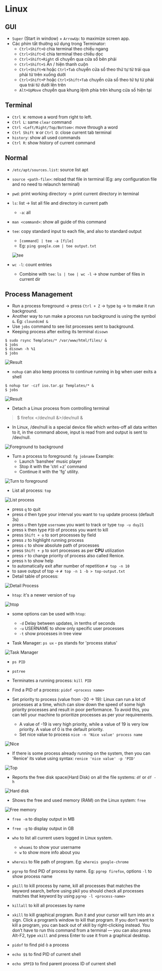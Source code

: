# Linux

## GUI
- `Super` (Start in window) + `ArrowUp`: to maximize screen app.
- Các phím tắt thường sử dụng trong Terminator:
  - `Ctrl+Shift+O` chia terminal theo chiều ngang
  - `Ctrl+Shift+E` chia terminal theo chiều dọc
  - `Ctrl+Shift+Right` di chuyển qua cửa sổ bên phải
  - `Ctrl+Shift+S` Ẩn / hiện thanh cuộn
  - `Ctrl+Shift+N` hoặc `Ctrl+Tab` chuyển cửa sổ theo thứ tự từ trái qua phải từ trên xuống dưới
  - `Ctrl+Shift+P` hoặc `Ctrl+Shift+Tab` chuyển cửa sổ theo tứ tự từ phải qua trái từ dưới lên trên
  - `Alt+UpMove` chuyển qua khung lệnh phía trên khung cửa sổ hiện tại


## Terminal
- `Ctrl W`: remove a word from right to left.
- `Ctrl L`: same `clear` command
- `Ctrl <Left/Right/Top/Bottom>`: move through a word
- `Ctrl Shift W` or `Ctrl D`: close current tab terminal
- `history`: show all used commands
- `Ctrl R`: show history of current command

## Normal
- `/etc/apt/sources.list`: source list apt
- `source <path-file>`: reload that file in terminal (Eg: any configuration file and no need to relaunch terminal)
- `pwd`: print working directory -> print current directory in terminal
- `ls`: list -> list all file and directory in current path
  - `-a`: all
- `man <command>`: show all guide of this command
- `tee`: copy standard input to each file, and also to standard output
  - `[command] | tee -a [file]`
  - Eg: `ping google.com | tee output.txt`
  
  ![tee](https://www.howtoforge.com/images/command-tutorial/ping-with-tee.png?ezimgfmt=rs:500x327/rscb1/ng:webp/ngcb1)
- `wc -l`: count entries
  - Combine with `tee`: `ls | tee | wc -l` -> show number of files in current dir
## Process Management
- Run a process foreground -> press `Ctrl + Z` -> type `bg` -> to make it run background.
- Another way to run make a process run background is using the symbol `&`. Eg: `cloundcmd &`
- Use `jobs` command to see list processes sent to background.
- Keeping process after exiting its terminal `disown`
```shell
$ sudo rsync Templates/* /var/www/html/files/ &
$ jobs
$ disown -h %1
$ jobs
```
![Result](https://www.tecmint.com/wp-content/uploads/2016/10/Keep-Linux-Processes-Running.png)

- `nohup` can also keep process to continue running in bg when user exits a shell
```shell
$ nohup tar -czf iso.tar.gz Templates/* &
$ jobs
```

![Result](https://www.tecmint.com/wp-content/uploads/2016/10/Put-Linux-Process-in-Background.png)

- Detach a Linux process from controlling terminal 
> $ firefox </dev/null &>/dev/null &
  
  - In Linux, /dev/null is a special device file which writes-off all data written to it, in the command above, input is read from and output is sent to /dev/null.

![Foreground to background](https://www.guru99.com/images/bg.jpg)

- Turn a process to foreground: `fg jobname`
  Example:
  - Launch 'banshee' music player
  - Stop it with the 'ctrl +z' command
  - Continue it with the 'fg' utility.
  
![Turn to foreground](https://www.guru99.com/images/fg.png)

- List all process: `top`

![List process](https://www.guru99.com/images/top.png)

  - press `q` to quit
  - press `d` then type your interval you want to `top` update process (default 3s)
  - press `u` then type `username` you want to track or type `top -u duy21`
  - press `k` then type `PID` of process you want to kill
  - press `Shift + o` to sort processes by field
  - press `z` to highlight running process
  - press `c` to show absolute path of processes
  - press `Shift + p` to sort processes as per **CPU** utilization
  - press `r` to change priority of process also called Renice.
  - press `h` to show help
  - to automatically exit after <time> number of repetition `# top -n 10`
  - to save output of top -> `# top -n 1 -b > top-output.txt`
  - Detail table of process:

![Detail Process](https://i.ibb.co/YRN8rRY/Screenshot-from-2020-04-03-17-52-29.png)

- `htop`: it's a newer version of `top`

![htop](https://miro.medium.com/max/1400/1*lAAYOlCkrmhYkbXLQ05Ovg.png)

  - some options can be used with `htop`:
    - `-d` Delay between updates, in tenths of seconds
    - `-u` USERNAME to show only specific user processes
    - `-t` show processes in tree view

- Task Manager: `ps ux` - ps stands for 'process status'

![Task Manager](https://www.guru99.com/images/ps.png)
  
  - `ps PID`
  - `pstree`

- Terminates a running process: `kill PID`
- Find a PID of a process: `pidof <process name>`

- Set priority to process (value from -20 -> 19): Linux can run a lot of processes at a time, which can slow down the speed of some high priority processes and result in poor performance. To avoid this, you can tell your machine to prioritize processes as per your requirements.
  - A value of -19 is very high priority, while a value of 19 is very low priority. A value of 0 is the default priority.
  - Set nice value to process `nice -n 'Nice value' process name`
  
![Nice](https://www.guru99.com/images/changing_niceness.png)
  
  - If there is some process already running on the system, then you can 'Renice' its value using syntax: `renice 'nice value' -p 'PID'`
  
![Top](https://www.guru99.com/images/renicing.png)

- Reports the free disk space(Hard Disk) on all the file systems: `df` or `df -h`

![Hard disk](https://www.guru99.com/images/df.png)

- Shows the free and used memory (RAM) on the Linux system: `free`

![Free memory](https://www.guru99.com/images/free.png)

  - `free -m` to display output in MB

  - `free -g` to display output in GB

- `who` to list all current users logged in Linux system.
  - `whoami` to show your username
  - `w` to show more info about you
  
- `whereis` to file path of program. Eg: `whereis google-chrome`
- `pgrep` to find PID of process by name. Eg: `pgrep firefox`, options `-l` to show process name
- `pkill` to kill process by name, kill all processes that matches the keyword search, before using pkil you should check all processes matches that keyword by using `pgrep -l <process-name>`
- `killall` to kill all processes by name
- `xkill` to kill graphical program. Run it and your cursor will turn into an x sign. Click a program’s window to kill that program. If you don’t want to kill a program, you can back out of xkill by right-clicking instead. You don’t have to run this command from a terminal — you can also press Alt-F2, type `xkill` and press Enter to use it from a graphical desktop.

- `pidof` to find pid ò a process
- `echo $$` to find PID of current shell
- `echo $PPID` to find parent process ID of current shell
























